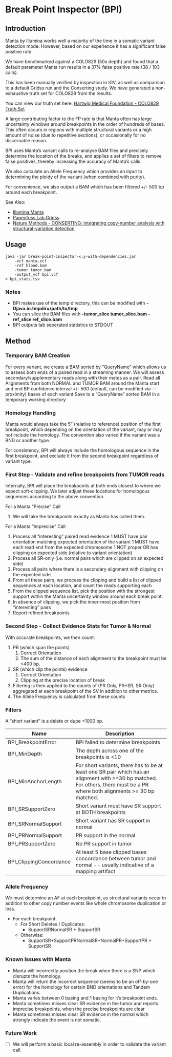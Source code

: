 # Break Point Inspector (BPI)

## Introduction

Manta by Illumina works well a majority of the time in a somatic variant detection mode.
However, based on our experience it has a significant false positive rate.

We have benchmarked against a COLO829 (50x depth) and found that a default parameter Manta run results in a 37% false positive rate (38 / 103 calls).

This has been manually verified by inspection in IGV, as well as comparison to a default Gridss run and the Conserting study. We have generated a non-exhaustive truth set for COLO829 from the results.

You can view our truth set here:
[Hartwig Medical Foundation - COLO829 Truth Set](https://docs.google.com/spreadsheets/d/e/2PACX-1vTF5IeIoQXz-Dny0eauDbTDtyIi2nL8fTKcLr_ByHO2BOClxrj3SQ-GJBRZdJw2y_F9jsbD9d7-O_xy/pubhtml?gid=1494122819&single=true)

A large contributing factor to the FP rate is that Manta often has large uncertainty windows around breakpoints in the order of hundreds of bases. This often occurs in regions with multiple structural variants or a high amount of noise (due to repetitive sections), or occasionally for no discernable reason.

BPI uses Manta’s variant calls to re-analyse BAM files and precisely determine the location of the breaks, and applies a set of filters to remove false positives, thereby increasing the accuracy of Manta’s calls.

We also calculate an Allele Frequency which provides an input to determining the ploidy of the variant (when combined with purity).

For convenience, we also output a BAM which has been filtered +/- 500 bp around each breakpoint.

See Also:
* [Illumina Manta](https://github.com/Illumina/manta)
* [Papenfuss Lab Gridss](https://github.com/PapenfussLab/gridss)
* [Nature Methods - CONSERTING: integrating copy-number analysis with structural-variation detection](http://www.nature.com/nmeth/journal/v12/n6/full/nmeth.3394.html)

## Usage

```
java -jar break-point-inspector-x.y-with-dependencies.jar
    -vcf manta.vcf
    -ref blood.bam
    -tumor tumor.bam
    -output_vcf bpi.vcf
> bpi_stats.tsv
``` 

### Notes
* BPI makes use of the temp directory, this can be modified with **-Djava.io.tmpdir=/path/to/tmp**
* You can slice the BAM files with **-tumor_slice tumor_slice.bam** **-ref_slice ref_slice.bam**
* BPI outputs tab seperated statistics to STDOUT

## Method

### Temporary BAM Creation

For every variant, we create a BAM sorted by “QueryName” which allows us to assess both ends of a paired read in a streaming manner.
We will assess secondary/supplementary reads along with their mates as a pair.
Read all Alignments from both NORMAL and TUMOR BAM around the Manta start and end BP confidence interval +/- 500 (default, can be modified via --proximity) bases of each variant
Save to a “QueryName” sorted BAM in a temporary working directory

### Homology Handling

Manta would always take the 5” (relative to reference) position of the first breakpoint, which depending on the orientation of the variant, may or may not include the homology. The convention also varied if the variant was a BND or another type.

For consistency, BPI will always include the homologous sequence in the first breakpoint, and exclude it from the second breakpoint regardless of variant type.

### First Step - Validate and refine breakpoints from TUMOR reads

Internally, BPI will place the breakpoints at both ends closest to where we expect soft-clipping.
We later adjust these locations for homologous sequences according to the above convention.

For a Manta “Precise” Call
1. We will take the breakpoints exactly as Manta has called them.

For a Manta “Imprecise” Call
1. Process all “interesting” paired read evidence
    1 MUST have pair orientation matching expected orientation of the variant
    1 MUST have each read end from the expected chromosome
    1 NOT proper OR has clipping on expected side (relative to variant orientation)
1. Process all SR-only (i.e. normal pairs which are clipped on an expected side)
1. Process all pairs where there is a secondary alignment with clipping on the expected side
1. From all these pairs, we process the clipping and build a list of clipped sequences at each location, and count the reads supporting each
1. From the clipped sequence list, pick the position with the strongest support within the Manta uncertainty window around each break point.
1. In absence of clipping, we pick the inner-most position from “interesting” pairs
1. Report refined breakpoints

### Second Step - Collect Evidence Stats for Tumor & Normal
With accurate breakpoints, we then count:
1. PR (which span the points)
    1. Correct Orientation
    1. The sum of the distance of each alignment to the breakpoint must be <400 bp.
1. SR (which clip the points) evidence
    1. Correct Orientation
    1. Clipping at the precise location of break
1. Filtering is then applied to the counts of (PR Only, PR+SR, SR Only) aggregated at each breakpoint of the SV in addition to other metrics.
1. The Allele Frequency is calculated from these counts

### Filters

A “short variant” is a delete or dupe <1000 bp.

Name | Description
-----|------------
BPI_BreakpointError | BPI failed to determine breakpoints
BPI_MinDepth | The depth across one of the breakpoints is <10
BPI_MinAnchorLength | For short variants, there has to be at least one SR pair which has an alignment with >=30 bp matched. For others, there must be a PR where both alignments >= 30 bp matched.
BPI_SRSupportZero | Short variant must have SR support at BOTH breakpoints
BPI_SRNormalSupport | Short variant has SR support in normal
BPI_PRNormalSupport | PR support in the normal
BPI_PRSupportZero | No PR support in tumor
BPI_ClippingConcordance | At least 5 base clipped bases concordance between tumor and normal -- usually indicative of a mapping artifact

### Allele Frequency

We must determine an AF at each breakpoint, as structural variants occur in addition to other copy number events like whole chromosome duplication or loss.

* For each breakpoint:
    * For Short Deletes / Duplicates:
        * SupportSRNormalSR + SupportSR
    * Otherwise:
        * SupportSR+SupportPRNormalSR+NormalPR+SupportPR + SupportSR

### Known Issues with Manta

* Manta will incorrectly position the break when there is a SNP which disrupts the homology.
* Manta will return the incorrect sequence (seems to be an off-by-one error) for the homology for certain BND orientations and Tandem Duplications.
* Manta varies between 0 basing and 1 basing for it’s breakpoint ends.
* Manta sometimes misses clear SR evidence in the tumor and reports imprecise breakpoints, when the precise breakpoints are clear
* Manta sometimes misses clear SR evidence in the normal which strongly indicate the event is not somatic.

### Future Work

- [ ] We will perform a basic local re-assembly in order to validate the variant call.
